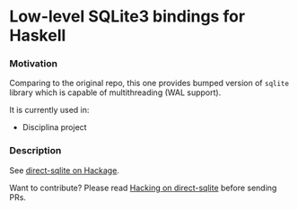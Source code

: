 Low-level SQLite3 bindings for Haskell
======================================

### Motivation

Comparing to the original repo, this one provides bumped version of `sqlite` library which is
capable of multithreading (WAL support).

It is currently used in:
* Disciplina project

### Description

See [direct-sqlite on Hackage](https://hackage.haskell.org/package/direct-sqlite).

Want to contribute?  Please read [Hacking on direct-sqlite](https://github.com/IreneKnapp/direct-sqlite/wiki/Hacking) before sending PRs.
